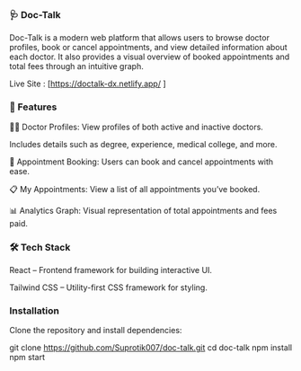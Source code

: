 ### 🩺 Doc-Talk

Doc-Talk is a modern web platform that allows users to browse doctor profiles, book or cancel appointments, and view detailed information about each doctor. It also provides a visual overview of booked appointments and total fees through an intuitive graph.

Live Site : [https://doctalk-dx.netlify.app/ ]

### 🚀 Features

🧑‍⚕ Doctor Profiles: View profiles of both active and inactive doctors.

Includes details such as degree, experience, medical college, and more.


📅 Appointment Booking: Users can book and cancel appointments with ease.

📋 My Appointments: View a list of all appointments you’ve booked.

📊 Analytics Graph: Visual representation of total appointments and fees paid.


### 🛠 Tech Stack

React – Frontend framework for building interactive UI.

Tailwind CSS – Utility-first CSS framework for styling.


### Installation 
Clone the repository and install dependencies:

git clone https://github.com/Suprotik007/doc-talk.git cd doc-talk npm install npm start

